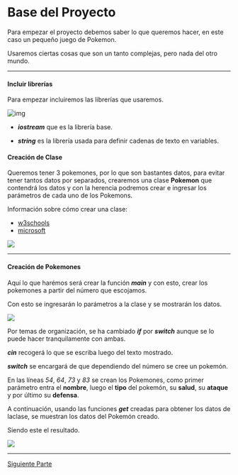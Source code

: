# Base del Proyecto

Para empezar el proyecto debemos saber lo que queremos hacer, en este caso un pequeño juego de Pokemon.

Usaremos ciertas cosas que son un tanto complejas, pero nada del otro mundo.

___
#### Incluir librerías
Para empezar incluiremos las librerías que usaremos.

![img](https://media.discordapp.net/attachments/1102771348603940946/1136517151306563715/image.png?width=518&height=239)

- ***iostream*** que es la librería base.

- ***string*** es la librería usada para definir cadenas de texto en variables.

#### Creación de Clase

Queremos tener 3 pokemones, por lo que son bastantes datos, para evitar tener tantos datos por separados, crearemos una clase **Pokemon** que contendrá los datos y con la herencia podremos crear e ingresar los parámetros de cada uno de los Pokemons.

Información sobre cómo crear una clase:
- [w3schools](https://www.w3schools.com/cpp/cpp_classes.asp)
- [microsoft](https://learn.microsoft.com/en-us/cpp/cpp/class-cpp?view=msvc-170)

![](https://media.discordapp.net/attachments/1102771348603940946/1136516118874435685/Captura_de_pantalla_2023-08-02_232834.png?width=885&height=498)

___

#### Creación de Pokemones
Aquí lo que harémos será crear la función ***main*** y con esto, crear los pokemones a partir del número que escojamos.

Con esto se ingresarán lo parámetros a la clase y se mostrarán los datos.

![](https://media.discordapp.net/attachments/1102771348603940946/1136516119214166026/Captura_de_pantalla_2023-08-02_232851.png?width=885&height=498)

Por temas de organización, se ha cambiado ***if*** por ***switch*** aunque se lo puede hacer tranquilamente con ambas.

***cin*** recogerá lo que se escriba luego del texto mostrado.

***switch*** se encargará de que dependiendo del número se cree un pokemón.

En las líneas *54*, *64*, *73* y *83* se crean los Pokemones, como primer parámetro entra el **nombre**, luego el **tipo** del pokemón, su **salud**, su **ataque** y por último su **defensa**.

A continuación, usando las funciones ***get*** creadas para obtener los datos de laclase, se muestran los datos del Pokemón creado.

Siendo este el resultado.

![](https://media.discordapp.net/attachments/1102771348603940946/1136522069396439081/image.png?width=885&height=498)

___

[Siguiente Parte](https://github.com/dani-adbg/pokemon-project/tree/3.-Organizaci%C3%B3n-de-funciones)